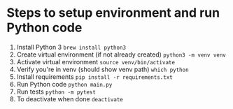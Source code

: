 # Steps to setup environment and run Python code
1. Install Python 3
   ```brew install python3```
2. Create virtual environment (if not already created)
  ```python3 -m venv venv```
3. Activate virtual environment
  ```source venv/bin/activate```
4. Verify you're in venv (should show venv path)
  ```which python```
5. Install requirements
  ```pip install -r requirements.txt```
6.  Run Python code
  ```python main.py```
7. Run tests 
  ```python -m pytest```  
8. To deactivate when done
  ```deactivate```